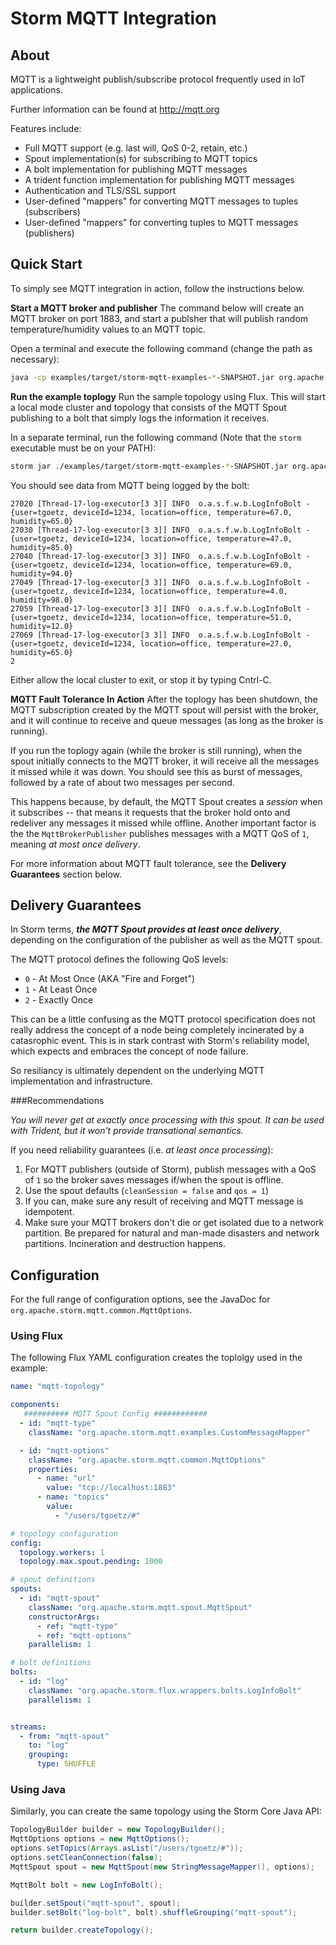 # Storm MQTT Integration

## About

MQTT is a lightweight publish/subscribe protocol frequently used in IoT applications.

Further information can be found at http://mqtt.org

Features include:

* Full MQTT support (e.g. last will, QoS 0-2, retain, etc.)
* Spout implementation(s) for subscribing to MQTT topics
* A bolt implementation for publishing MQTT messages
* A trident function implementation for publishing MQTT messages
* Authentication and TLS/SSL support
* User-defined "mappers" for converting MQTT messages to tuples (subscribers)
* User-defined "mappers" for converting tuples to MQTT messages (publishers)


## Quick Start
To simply see MQTT integration in action, follow the instructions below.

**Start a MQTT broker and publisher**
The command below will create an MQTT broker on port 1883, and start a publsher that will publish random 
temperature/humidity values to an MQTT topic.

Open a terminal and execute the following command (change the path as necessary):

```bash
java -cp examples/target/storm-mqtt-examples-*-SNAPSHOT.jar org.apache.storm.mqtt.examples.MqttBrokerPublisher
```

**Run the example toplogy**
Run the sample topology using Flux. This will start a local mode cluster and topology that consists of the MQTT Spout
publishing to a bolt that simply logs the information it receives.

In a separate terminal, run the following command (Note that the `storm` executable must be on your PATH):

```bash
storm jar ./examples/target/storm-mqtt-examples-*-SNAPSHOT.jar org.apache.storm.flux.Flux ./examples/src/main/flux/sample.yaml --local
```

You should see data from MQTT being logged by the bolt:

```
27020 [Thread-17-log-executor[3 3]] INFO  o.a.s.f.w.b.LogInfoBolt - {user=tgoetz, deviceId=1234, location=office, temperature=67.0, humidity=65.0}
27030 [Thread-17-log-executor[3 3]] INFO  o.a.s.f.w.b.LogInfoBolt - {user=tgoetz, deviceId=1234, location=office, temperature=47.0, humidity=85.0}
27040 [Thread-17-log-executor[3 3]] INFO  o.a.s.f.w.b.LogInfoBolt - {user=tgoetz, deviceId=1234, location=office, temperature=69.0, humidity=94.0}
27049 [Thread-17-log-executor[3 3]] INFO  o.a.s.f.w.b.LogInfoBolt - {user=tgoetz, deviceId=1234, location=office, temperature=4.0, humidity=98.0}
27059 [Thread-17-log-executor[3 3]] INFO  o.a.s.f.w.b.LogInfoBolt - {user=tgoetz, deviceId=1234, location=office, temperature=51.0, humidity=12.0}
27069 [Thread-17-log-executor[3 3]] INFO  o.a.s.f.w.b.LogInfoBolt - {user=tgoetz, deviceId=1234, location=office, temperature=27.0, humidity=65.0}
2
```

Either allow the local cluster to exit, or stop it by typing Cntrl-C.

**MQTT Fault Tolerance In Action**
After the toplogy has been shutdown, the MQTT subscription created by the MQTT spout will persist with the broker,
and it will continue to receive and queue messages (as long as the broker is running).

If you run the toplogy again (while the broker is still running), when the spout initially connects to the MQTT broker,
it will receive all the messages it missed while it was down. You should see this as burst of messages, followed by a 
rate of about two messages per second.

This happens because, by default, the MQTT Spout creates a *session* when it subscribes -- that means it requests that
the broker hold onto and redeliver any messages it missed while offline. Another important factor is the the 
`MqttBrokerPublisher` publishes messages with a MQTT QoS of `1`, meaning *at most once delivery*.

For more information about MQTT fault tolerance, see the **Delivery Guarantees** section below.




## Delivery Guarantees
In Storm terms, ***the MQTT Spout provides at least once delivery***, depending on the configuration of the publisher as
well as the MQTT spout.

The MQTT protocol defines the following QoS levels:

* `0` - At Most Once (AKA "Fire and Forget")
* `1` - At Least Once
* `2` - Exactly Once

This can be a little confusing as the MQTT protocol specification does not really address the concept of a node being 
completely incinerated by a catasrophic event. This is in stark contrast with Storm's reliability model, which expects 
and embraces the concept of node failure.

So resiliancy is ultimately dependent on the underlying MQTT implementation and infrastructure.

###Recommendations

*You will never get at exactly once processing with this spout. It can be used with Trident, but it won't provide 
transational semantics.*

If you need reliability guarantees (i.e. *at least once processing*):

1. For MQTT publishers (outside of Storm), publish messages with a QoS of `1` so the broker saves messages if/when the 
spout is offline.
2. Use the spout defaults (`cleanSession = false` and `qos = 1`)
3. If you can, make sure any result of receiving and MQTT message is idempotent.
4. Make sure your MQTT brokers don't die or get isolated due to a network partition. Be prepared for natural and 
man-made disasters and network partitions. Incineration and destruction happens.





## Configuration
For the full range of configuration options, see the JavaDoc for `org.apache.storm.mqtt.common.MqttOptions`.

### Using Flux

The following Flux YAML configuration creates the toplolgy used in the example:

```yaml
name: "mqtt-topology"

components:
   ########## MQTT Spout Config ############
  - id: "mqtt-type"
    className: "org.apache.storm.mqtt.examples.CustomMessageMapper"

  - id: "mqtt-options"
    className: "org.apache.storm.mqtt.common.MqttOptions"
    properties:
      - name: "url"
        value: "tcp://localhost:1883"
      - name: "topics"
        value:
          - "/users/tgoetz/#"

# topology configuration
config:
  topology.workers: 1
  topology.max.spout.pending: 1000

# spout definitions
spouts:
  - id: "mqtt-spout"
    className: "org.apache.storm.mqtt.spout.MqttSpout"
    constructorArgs:
      - ref: "mqtt-type"
      - ref: "mqtt-options"
    parallelism: 1

# bolt definitions
bolts:
  - id: "log"
    className: "org.apache.storm.flux.wrappers.bolts.LogInfoBolt"
    parallelism: 1


streams:
  - from: "mqtt-spout"
    to: "log"
    grouping:
      type: SHUFFLE

```


### Using Java

Similarly, you can create the same topology using the Storm Core Java API:

```java
TopologyBuilder builder = new TopologyBuilder();
MqttOptions options = new MqttOptions();
options.setTopics(Arrays.asList("/users/tgoetz/#"));
options.setCleanConnection(false);
MqttSpout spout = new MqttSpout(new StringMessageMapper(), options);

MqttBolt bolt = new LogInfoBolt();

builder.setSpout("mqtt-spout", spout);
builder.setBolt("log-bolt", bolt).shuffleGrouping("mqtt-spout");

return builder.createTopology();
```